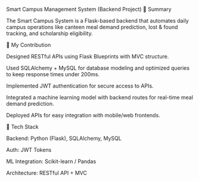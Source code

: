 Smart Campus Management System (Backend Project)
🔹 Summary

The Smart Campus System is a Flask-based backend that automates daily campus operations like canteen meal demand prediction, lost & found tracking, and scholarship eligibility.

🔹 My Contribution

Designed RESTful APIs using Flask Blueprints with MVC structure.

Used SQLAlchemy + MySQL for database modeling and optimized queries to keep response times under 200ms.

Implemented JWT authentication for secure access to APIs.

Integrated a machine learning model with backend routes for real-time meal demand prediction.

Deployed APIs for easy integration with mobile/web frontends.

🔹 Tech Stack

Backend: Python (Flask), SQLAlchemy, MySQL

Auth: JWT Tokens

ML Integration: Scikit-learn / Pandas

Architecture: RESTful API + MVC
